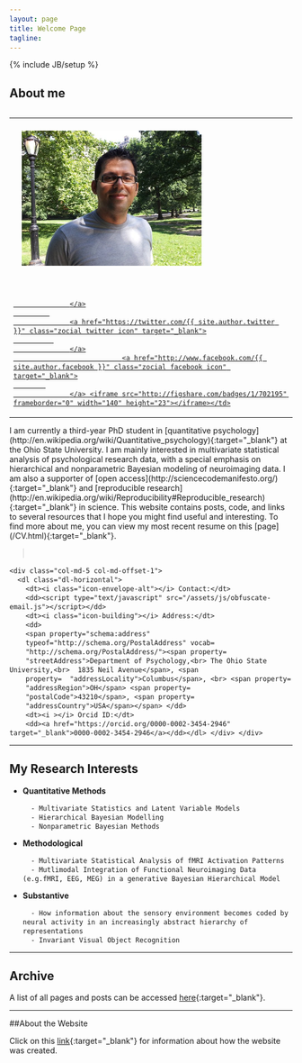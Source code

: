 ```yaml
---
layout: page
title: Welcome Page
tagline: 
---
```

{% include JB/setup %}

## About me

<table border="0" align="right">
<tr>
<td><img src="assets/img/rick.png" style=" margin: 20px 15px;"></td>
</tr>
<tr>
<td> &nbsp; &nbsp; &nbsp; &nbsp; <a href="https://github.com/{{ site.author.github }}" class="zocial github icon" target="_blank">
                    
                  </a>
             
                  <a href="https://twitter.com/{{ site.author.twitter }}" class="zocial twitter icon" target="_blank">
              
                  </a>
                               <a href="http://www.facebook.com/{{ site.author.facebook }}" class="zocial facebook icon" target="_blank">
            
                  </a> <iframe src="http://figshare.com/badges/1/702195"         frameborder="0" width="140" height="23"></iframe></td>
</tr>
</table>
I am currently a third-year PhD student in [quantitative psychology](http://en.wikipedia.org/wiki/Quantitative_psychology){:target="_blank"} at the Ohio State University. I am mainly interested in multivariate statistical analysis of psychological research data, with a special emphasis on hierarchical and nonparametric Bayesian modeling of neuroimaging data. I am also a supporter of [open access](http://sciencecodemanifesto.org/){:target="_blank"} and [reproducible research](http://en.wikipedia.org/wiki/Reproducibility#Reproducible_research){:target="_blank"} in science. This website contains posts, code, and links to several resources that I hope you might find useful and interesting.
To find more about me, you can view my most recent resume on this [page](/CV.html){:target="_blank"}.

><div class="row" ><br>
    <div class="col-md-5 col-md-offset-1">
      <dl class="dl-horizontal">
        <dt><i class="icon-envelope-alt"></i> Contact:</dt>
        <dd><script type="text/javascript" src="/assets/js/obfuscate-email.js"></script></dd>
        <dt><i class="icon-building"></i> Address:</dt>
        <dd>
        <span property="schema:address"
        typeof="http://schema.org/PostalAddress" vocab=
        "http://schema.org/PostalAddress/"><span property=
        "streetAddress">Department of Psychology,<br> The Ohio State University,<br>  1835 Neil Avenue</span>, <span
        property=  "addressLocality">Columbus</span>, <br> <span property=
        "addressRegion">OH</span> <span property=
        "postalCode">43210</span>, <span property=
        "addressCountry">USA</span></span> </dd>
        <dt><i ></i> Orcid ID:</dt>
        <dd><a href="https://orcid.org/0000-0002-3454-2946" target="_blank">0000-0002-3454-2946</a></dd></dl> </div> </div>

---------------



## My Research Interests

	

* **Quantitative Methods**

		- Multivariate Statistics and Latent Variable Models 
		- Hierarchical Bayesian Modelling 
		- Nonparametric Bayesian Methods

* **Methodological**

		- Multivariate Statistical Analysis of fMRI Activation Patterns
		- Mutlimodal Integration of Functional Neuroimaging Data (e.g.fMRI, EEG, MEG) in a generative Bayesian Hierarchical Model

* **Substantive**  

		- How information about the sensory environment becomes coded by neural activity in an increasingly abstract hierarchy of representations
		- Invariant Visual Object Recognition

---------------

## Archive

A list of all pages and posts can be accessed [here](archive.html){:target="_blank"}.

---------------

##About the Website


Click on this [link](README.html){:target="_blank"} for information about how the website was created.







